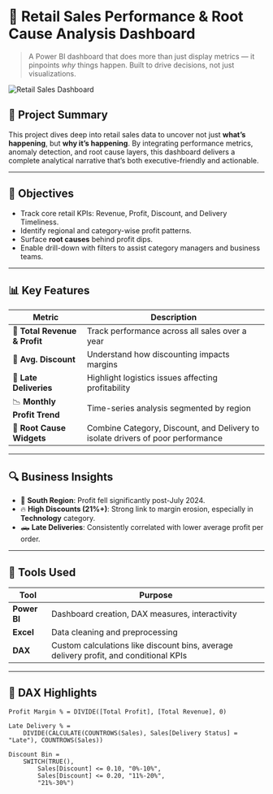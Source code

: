 # 🧠 Retail Sales Performance & Root Cause Analysis Dashboard

> A Power BI dashboard that does more than just display metrics — it pinpoints *why* things happen. Built to drive decisions, not just visualizations.

![Retail Sales Dashboard](./assets/dashboard-screenshot.png)

## 📌 Project Summary

This project dives deep into retail sales data to uncover not just **what’s happening**, but **why it’s happening**. By integrating performance metrics, anomaly detection, and root cause layers, this dashboard delivers a complete analytical narrative that’s both executive-friendly and actionable.

---

## 🎯 Objectives

- Track core retail KPIs: Revenue, Profit, Discount, and Delivery Timeliness.
- Identify regional and category-wise profit patterns.
- Surface **root causes** behind profit dips.
- Enable drill-down with filters to assist category managers and business teams.

---

## 📊 Key Features

| Metric | Description |
|--------|-------------|
| 🧾 **Total Revenue & Profit** | Track performance across all sales over a year |
| 💸 **Avg. Discount** | Understand how discounting impacts margins |
| 🚚 **Late Deliveries** | Highlight logistics issues affecting profitability |
| 📉 **Monthly Profit Trend** | Time-series analysis segmented by region |
| 🧩 **Root Cause Widgets** | Combine Category, Discount, and Delivery to isolate drivers of poor performance |

---

## 🔍 Business Insights

- 🔻 **South Region**: Profit fell significantly post-July 2024.
- 🔥 **High Discounts (21%+)**: Strong link to margin erosion, especially in **Technology** category.
- 🛻 **Late Deliveries**: Consistently correlated with lower average profit per order.

---

## 🧰 Tools Used

| Tool | Purpose |
|------|---------|
| **Power BI** | Dashboard creation, DAX measures, interactivity |
| **Excel** | Data cleaning and preprocessing |
| **DAX** | Custom calculations like discount bins, average delivery profit, and conditional KPIs |

---

## 🧮 DAX Highlights

```dax
Profit Margin % = DIVIDE([Total Profit], [Total Revenue], 0)

Late Delivery % = 
    DIVIDE(CALCULATE(COUNTROWS(Sales), Sales[Delivery Status] = "Late"), COUNTROWS(Sales))

Discount Bin = 
    SWITCH(TRUE(),
        Sales[Discount] <= 0.10, "0%-10%",
        Sales[Discount] <= 0.20, "11%-20%",
        "21%-30%")
